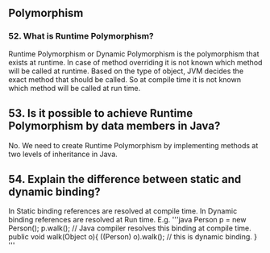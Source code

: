 ## Polymorphism
### 52. What is Runtime Polymorphism?
Runtime Polymorphism or Dynamic Polymorphism is the polymorphism that exists at runtime. In case of method overriding it  is not known which method will be called at runtime. Based on the type of object, JVM decides the exact method that should be called. So at compile time it is not known which method will be called at
run time.

## 53. Is it possible to achieve Runtime Polymorphism by data members in Java?
No. We need to create Runtime Polymorphism by implementing methods at two levels of inheritance in Java.

## 54. Explain the difference between static and dynamic binding?
In Static binding references are resolved at compile time. In Dynamic binding references are resolved at Run time.
E.g.
'''java
Person p = new Person();
p.walk(); // Java compiler resolves this binding at compile time.
public void walk(Object o){
    ((Person) o).walk(); // this is dynamic binding.
}
'''